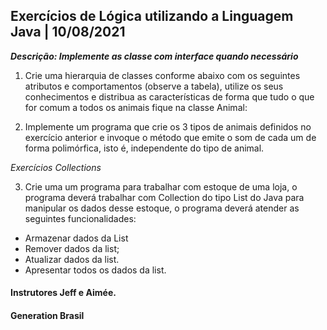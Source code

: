 ## Exercícios de Lógica utilizando a Linguagem Java | 10/08/2021 

***Descrição: Implemente as classe com interface quando necessário***

1. Crie uma hierarquia de classes conforme abaixo com os seguintes atributos e comportamentos (observe a tabela), utilize os seus conhecimentos e distribua as características de forma que tudo o que for comum a todos os animais fique na classe Animal: 

2. Implemente um programa que crie os 3 tipos de animais definidos no exercício anterior e invoque o método que emite o som de cada um de forma polimórfica, isto é, independente do tipo de animal.

*Exercícios Collections*

3. Crie uma um programa para trabalhar com estoque de uma loja, o programa deverá trabalhar com Collection do tipo List do Java para manipular os dados desse estoque, o programa deverá atender as seguintes funcionalidades:

- Armazenar dados da List
- Remover dados da list;
- Atualizar dados da list.
- Apresentar todos os dados da list.

#### Instrutores Jeff e Aimée.

#### Generation Brasil
